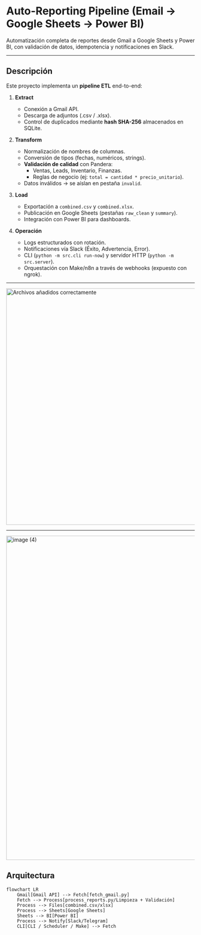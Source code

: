 # Auto-Reporting Pipeline (Email → Google Sheets → Power BI)

Automatización completa de reportes desde Gmail a Google Sheets y Power BI, con validación de datos, idempotencia y notificaciones en Slack.

---

## Descripción

Este proyecto implementa un **pipeline ETL** end-to-end:

1. **Extract**  
   - Conexión a Gmail API.  
   - Descarga de adjuntos (.csv / .xlsx).  
   - Control de duplicados mediante **hash SHA-256** almacenados en SQLite.

2. **Transform**  
   - Normalización de nombres de columnas.  
   - Conversión de tipos (fechas, numéricos, strings).  
   - **Validación de calidad** con Pandera:  
     - Ventas, Leads, Inventario, Finanzas.  
     - Reglas de negocio (ej: `total = cantidad * precio_unitario`).  
   - Datos inválidos → se aíslan en pestaña `invalid`.

3. **Load**  
   - Exportación a `combined.csv` y `combined.xlsx`.  
   - Publicación en Google Sheets (pestañas `raw_clean` y `summary`).  
   - Integración con Power BI para dashboards.

4. **Operación**  
   - Logs estructurados con rotación.  
   - Notificaciones vía Slack (Éxito, Advertencia, Error).  
   - CLI (`python -m src.cli run-now`) y servidor HTTP (`python -m src.server`).  
   - Orquestación con Make/n8n a través de webhooks (expuesto con ngrok).  

---
<img width="1833" height="631" alt="Archivos añadidos correctamente" src="https://github.com/user-attachments/assets/511623f8-392a-4dab-b27a-7045e812587c" />

---
<img width="1919" height="865" alt="image (4)" src="https://github.com/user-attachments/assets/7284b099-5430-4628-8a50-f916db3093d1" />


## Arquitectura

```mermaid
flowchart LR
    Gmail[Gmail API] --> Fetch[fetch_gmail.py]
    Fetch --> Process[process_reports.py/Limpieza + Validación]
    Process --> Files[combined.csv/xlsx]
    Process --> Sheets[Google Sheets]
    Sheets --> BI[Power BI]
    Process --> Notify[Slack/Telegram]
    CLI[CLI / Scheduler / Make] --> Fetch
